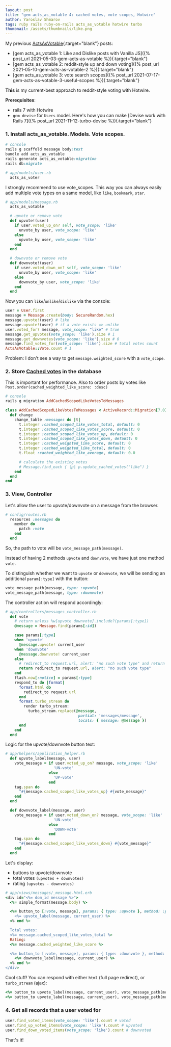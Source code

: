 ```yaml
---
layout: post
title: "gem acts_as_votable 4: cached votes, vote scopes, Hotwire"
author: Yaroslav Shmarov
tags: ruby rails ruby-on-rails acts_as_votable hotwire turbo
thumbnail: /assets/thumbnails/like.png
---
```


My previous [ActsAsVotable](https://github.com/ryanto/acts_as_votable){:target="blank"} posts:
* [gem acts_as_votable 1: Like and Dislike posts with Vanilla JS]({% post_url 2021-05-03-gem-acts-as-votable %}){:target="blank"}
* [gem acts_as_votable 2: reddit-style up and down voting]({% post_url 2021-05-10-gem-acts-as-votable-2 %}){:target="blank"}
* [gem acts_as_votable 3: vote search scopes]({% post_url 2021-07-17-gem-acts-as-votable-3-useful-scopes %}){:target="blank"}

**This** is my current-best approach to reddit-style voting with Hotwire.

**Prerequisites**:
* rails 7 with Hotwire
* `gem devise` for `Users` model. Here's how you can make [Devise work with Rails 7]({% post_url 2021-11-12-turbo-devise %}){:target="blank"}

### 1. Install acts_as_votable. Models. Vote scopes.

```ruby
# console
rails g scaffold message body:text
bundle add acts_as_votable
rails generate acts_as_votable:migration
rails db:migrate
```

```ruby
# app/models/user.rb
  acts_as_voter
```

I strongly recommend to use vote_scopes. This way you can always easily add multiple vote types on a same model, like `like`, `bookmark`, `star`.

```ruby
# app/models/message.rb
  acts_as_votable

  # upvote or remove vote
  def upvote!(user)
    if user.voted_up_on? self, vote_scope: 'like'
      unvote_by user, vote_scope: 'like'
    else
      upvote_by user, vote_scope: 'like'
    end
  end

  # downvote or remove vote
  def downvote!(user)
    if user.voted_down_on? self, vote_scope: 'like'
      unvote_by user, vote_scope: 'like'
    else
      downvote_by user, vote_scope: 'like'
    end
  end
```

Now you can `like`/`unlike`/`dislike` via the console:

```ruby
user = User.first
message = Message.create(body: SecureRandom.hex)
message.upvote!(user) # like
message.upvote!(user) # if a vote exists => unlike
user.voted_for? message, vote_scope: "like" # true
message.get_upvotes(vote_scope: 'like').size # 1
message.get_downvotes(vote_scope: 'like').size # 0
message.find_votes_for(vote_scope: 'like').size # total votes count
ActsAsVotable::Vote.count # 1
```

Problem: I don't see a way to get `message.weighted_score` with a `vote_scope`.

### 2. Store [Cached votes](https://github.com/ryanto/acts_as_votable#caching) in the database

This is important for performance. Also to order posts by votes like `Post.order(cached_weighted_like_score: :desc)`

```ruby
# console
rails g migration AddCachedScopedLikeVotesToMessages
```
```ruby
class AddCachedScopedLikeVotesToMessages < ActiveRecord::Migration[7.0]
  def change
    change_table :messages do |t|
      t.integer :cached_scoped_like_votes_total, default: 0
      t.integer :cached_scoped_like_votes_score, default: 0
      t.integer :cached_scoped_like_votes_up, default: 0
      t.integer :cached_scoped_like_votes_down, default: 0
      t.integer :cached_weighted_like_score, default: 0
      t.integer :cached_weighted_like_total, default: 0
      t.float :cached_weighted_like_average, default: 0.0

      # calculate the existing votes
      # Message.find_each { |p| p.update_cached_votes("like") }
    end
  end
end
```

### 3. View, Controller

Let's allow the user to upvote/downvote on a message from the browser.

```ruby
# config/routes.rb
  resources :messages do
    member do
      patch :vote
    end
  end
```

So, the path to vote will be `vote_message_path(message)`.

Instead of having 2 methods `upvote` and `downvote`, we have just one method `vote`.

To distinguish whether we want to `upvote` or `downvote`, we will be sending an additional `param[:type]` with the button:

```ruby
vote_message_path(message, type: :upvote)
vote_message_path(message, type: :downvote)
```

The controller action will respond accordingly:

```ruby
# app/controllers/messages_controller.rb
  def vote
    # return unless %w[upvote downvote].include?(params[:type])
    @message = Message.find(params[:id])

    case params[:type]
    when 'upvote'
      @message.upvote! current_user
    when 'downvote'
      @message.downvote! current_user
    else
      # redirect_to request.url, alert: "no such vote type" and return
      return redirect_to request.url, alert: "no such vote type"
    end
    flash.now[:notice] = params[:type]
    respond_to do |format|
      format.html do
        redirect_to request.url
      end
      format.turbo_stream do
        render turbo_stream:
          turbo_stream.replace(@message,
                                partial: 'messages/message',
                                locals: { message: @message })
      end
    end
  end
```

Logic for the upvote/downvote button text:

```ruby
# app/helpers/application_helper.rb
  def upvote_label(message, user)
    vote_message = if user.voted_up_on? message, vote_scope: 'like'
                     'UN-vote'
                   else
                     'UP-vote'
                   end
    tag.span do
      "#{message.cached_scoped_like_votes_up} #{vote_message}"
    end
  end

  def downvote_label(message, user)
    vote_message = if user.voted_down_on? message, vote_scope: 'like'
                     'UN-vote'
                   else
                     'DOWN-vote'
                   end
    tag.span do
      "#{message.cached_scoped_like_votes_down} #{vote_message}"
    end
  end
```

Let's display:
* buttons to upvote/downvote
* total votes `(upvotes + downvotes)`
* rating `(upvotes - downvotes)`

```ruby
# app/views/messages/_message.html.erb
<div id="<%= dom_id message %>">
  <%= simple_format(message.body) %>

  <%= button_to [:vote, message], params: { type: :upvote }, method: :patch do %>
    <%= upvote_label(message, current_user) %>
  <% end %>

  Total votes:
  <%= message.cached_scoped_like_votes_total %>
  Rating:
  <%= message.cached_weighted_like_score %>

  <%= button_to [:vote, message], params: { type: :downvote }, method: :patch do %>
    <%= downvote_label(message, current_user) %>
  <% end %>
</div>
```

Cool stuff! You can respond with either `html` (full page redirect), or `turbo_stream` (ajax):

```ruby
<%= button_to upvote_label(message, current_user), vote_message_path(message, type: :upvote, format: :html), method: :patch %>
<%= button_to upvote_label(message, current_user), vote_message_path(message, type: :upvote, format: :turbo_stream), method: :patch %>
```

### 4. Get all records that a user voted for

```ruby
user.find_voted_items(vote_scope: 'like').count # voted
user.find_up_voted_items(vote_scope: 'like').count # upvoted
user.find_down_voted_items(vote_scope: 'like').count # downvoted
```

That's it!
